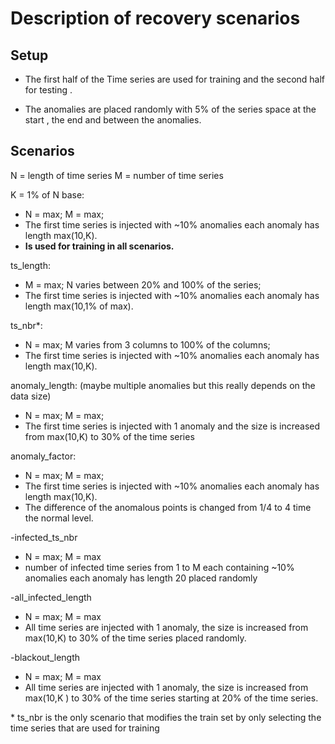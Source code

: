 # Description of recovery scenarios


## Setup
- The first half of the Time series are used for training 
and the second half for testing .

[comment]: <> (- when percentage or division is mentioned, the result is floored down to nearest integer.)
- The anomalies are placed randomly with 5% of the series space at the start , the end and between the anomalies.

## Scenarios
N = length of time series 
M = number of time series

K = 1% of N
base:
- N = max; M = max;
- The first time series is injected with ~10% anomalies each anomaly has length max(10,K).
- **Is used for training in all scenarios.**

ts_length:
- M = max; N varies between 20% and 100% of the series;
- The first time series is injected with ~10% anomalies each anomaly has length max(10,1% of max).

ts_nbr*:
- N = max; M  varies from 3 columns to 100% of the columns;
- The first time series is injected with ~10% anomalies each anomaly has length max(10,K).

anomaly_length: (maybe multiple anomalies but this really depends on the data size)
- N = max; M = max;
- The first time series is injected with 1 anomaly and the size is increased from max(10,K) to 30% of the time series

anomaly_factor:
- N = max; M = max;
- The first time series is injected with ~10% anomalies each anomaly has length max(10,K).
- The difference of the anomalous points is changed from 1/4 to 4 time the normal level.

-infected_ts_nbr
- N = max; M = max
- number of infected time series from 1 to M  each containing ~10% anomalies each anomaly has length 20 placed randomly

-all_infected_length 
- N = max; M = max
- All time series are injected with 1 anomaly, the size is increased from max(10,K) to  30% of the time series placed randomly.

-blackout_length
- N = max; M = max
- All time series are injected with 1 anomaly,  the size is increased from max(10,K ) to 30% of the time series starting at 20% of the time series.


\* ts_nbr is the only scenario that modifies the train set by only selecting the time series that are used for training
